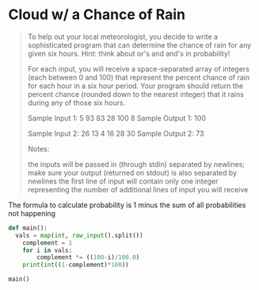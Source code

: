 # Cloud w/ a Chance of Rain

> To help out your local meteorologist, you decide to write a sophisticated program that can determine the chance of rain for any given six hours. Hint: think about or's and and's in probability!
> 
> For each input, you will receive a space-separated array of integers (each between 0 and 100) that represent the percent chance of rain for each hour in a six hour period. Your program should return the percent chance (rounded down to the nearest integer) that it rains during any of those six hours.
> 
> Sample Input 1: 5 93 83 28 100 8 
> Sample Output 1: 100
> 
> Sample Input 2: 26 13 4 16 28 30 Sample Output 2:
> 73
> 
> Notes:
> 
> the inputs will be passed in (through stdin) separated by newlines; make sure your output (returned on stdout) is also separated by newlines
the first line of input will contain only one integer representing the number of additional lines of input you will receive

The formula to calculate probability is 1 minus the sum of all probabilities not happening

```python
def main():
  vals = map(int, raw_input().split())
	complement = 1
	for i in vals:
		complement *= ((100-i)/100.0)
	print(int((1-complement)*100))

main()
```
